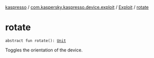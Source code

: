 [kaspresso](../../index.md) / [com.kaspersky.kaspresso.device.exploit](../index.md) / [Exploit](index.md) / [rotate](./rotate.md)

# rotate

`abstract fun rotate(): `[`Unit`](https://kotlinlang.org/api/latest/jvm/stdlib/kotlin/-unit/index.html)

Toggles the orientation of the device.

